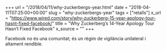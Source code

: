 +++
url = "/2018/04/11/why-zuckerbergs-year.html"
date = "2018-04-11T07:25:00+00:00"
slug = "why-zuckerbergs-year"
tags = ["retalls"]
x_url = "https://www.wired.com/story/why-zuckerberg-15-year-apology-tour-hasnt-fixed-facebook/"
title = "Why Zuckerberg’s 14-Year Apology Tour Hasn’t Fixed Facebook"
x_source = ""
+++


Facebook no és una comunitat; és un règim de vigilància unilateral i altament rendible.
